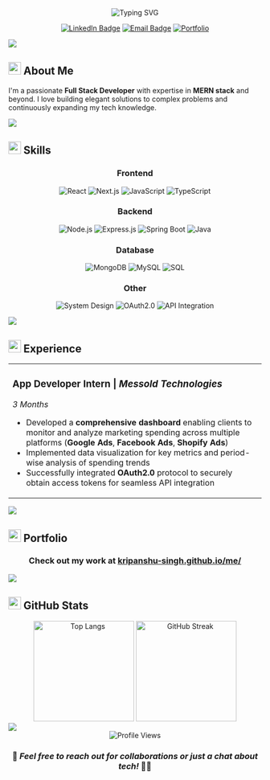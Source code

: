 <div align="center">
  <img src="https://readme-typing-svg.herokuapp.com?font=Fira+Code&weight=600&size=30&pause=1000&color=36BCF7FF&center=true&vCenter=true&random=false&width=600&height=100&lines=Hi+there%2C+I'm+Kripanshu+Singh;Full+Stack+Developer;MERN+Stack+Enthusiast;Problem+Solver" alt="Typing SVG" />
</div>

<div align="center">
  
  [![LinkedIn Badge](https://img.shields.io/badge/-@Kripanshu-blue?style=for-the-badge&logo=Linkedin&logoColor=white&link=https://www.linkedin.com/in/wdwdw-singh/)](https://www.linkedin.com/in/wdwdw-singh/) 
  [![Email Badge](https://img.shields.io/badge/-Email-red?style=for-the-badge&logo=Gmail&logoColor=white&link=mailto:wdwdw@gmail.com)](mailto:wdwdw@gmail.com)
  [![Portfolio](https://img.shields.io/badge/-Portfolio-black?style=for-the-badge&logo=github&logoColor=white&link=https://kripanshu-singh.github.io/me/)](https://kripanshu-singh.github.io/me/)
</div>

<img src="https://user-images.githubusercontent.com/73097560/115834477-dbab4500-a447-11eb-908a-139a6edaec5c.gif">

## <img src="https://media2.giphy.com/media/QssGEmpkyEOhBCb7e1/giphy.gif?cid=ecf05e47a0n3gi1bfqntqmob8g9aid1oyj2wr3ds3mg700bl&rid=giphy.gif" width="25"> **About Me**

I'm a passionate **Full Stack Developer** with expertise in **MERN stack** and beyond. I love building elegant solutions to complex problems and continuously expanding my tech knowledge.

<img src="https://user-images.githubusercontent.com/73097560/115834477-dbab4500-a447-11eb-908a-139a6edaec5c.gif">

## <img src="https://media.giphy.com/media/iY8CRBdQXODJSCERIr/giphy.gif" width="25"> **Skills**

<div align="center">
  
### Frontend
![React](https://img.shields.io/badge/-React-61DAFB?style=for-the-badge&logo=react&logoColor=black)
![Next.js](https://img.shields.io/badge/-Next.js-000000?style=for-the-badge&logo=next.js&logoColor=white)
![JavaScript](https://img.shields.io/badge/-JavaScript-F7DF1E?style=for-the-badge&logo=javascript&logoColor=black)
![TypeScript](https://img.shields.io/badge/-TypeScript-3178C6?style=for-the-badge&logo=typescript&logoColor=white)

### Backend

![Node.js](https://img.shields.io/badge/-Node.js-339933?style=for-the-badge&logo=node.js&logoColor=white)
![Express.js](https://img.shields.io/badge/-Express.js-000000?style=for-the-badge&logo=express&logoColor=white)
![Spring Boot](https://img.shields.io/badge/-Spring%20Boot-6DB33F?style=for-the-badge&logo=spring-boot&logoColor=white)
![Java](https://img.shields.io/badge/-Java-007396?style=for-the-badge&logo=java&logoColor=white)

### Database

![MongoDB](https://img.shields.io/badge/-MongoDB-47A248?style=for-the-badge&logo=mongodb&logoColor=white)
![MySQL](https://img.shields.io/badge/-MySQL-4479A1?style=for-the-badge&logo=mysql&logoColor=white)
![SQL](https://img.shields.io/badge/-SQL-CC2927?style=for-the-badge&logo=microsoft-sql-server&logoColor=white)

### Other

![System Design](https://img.shields.io/badge/-System%20Design-0078D4?style=for-the-badge&logo=azure-devops&logoColor=white)
![OAuth2.0](https://img.shields.io/badge/-OAuth2.0-EB5424?style=for-the-badge&logo=auth0&logoColor=white)
![API Integration](https://img.shields.io/badge/-API%20Integration-FF6C37?style=for-the-badge&logo=postman&logoColor=white)

</div>

<img src="https://user-images.githubusercontent.com/73097560/115834477-dbab4500-a447-11eb-908a-139a6edaec5c.gif">

## <img src="https://media.giphy.com/media/VgCDAzcKvsR6OM0uWg/giphy.gif" width="25"> **Experience**

<div align="center">
  <table>
    <tr>
      <td>
        <h3><strong>App Developer Intern</strong> | <em>Messold Technologies</em></h3>
        <p><em>3 Months</em></p>
        <ul>
          <li>Developed a <strong>comprehensive dashboard</strong> enabling clients to monitor and analyze marketing spending across multiple platforms (<strong>Google Ads</strong>, <strong>Facebook Ads</strong>, <strong>Shopify Ads</strong>)</li>
          <li>Implemented data visualization for key metrics and period-wise analysis of spending trends</li>
          <li>Successfully integrated <strong>OAuth2.0</strong> protocol to securely obtain access tokens for seamless API integration</li>
        </ul>
      </td>
    </tr>
  </table>
</div>

<img src="https://user-images.githubusercontent.com/73097560/115834477-dbab4500-a447-11eb-908a-139a6edaec5c.gif">

## <img src="https://media.giphy.com/media/j2pOGeGYKe2xCCKwfi/giphy.gif" width="25"> **Portfolio**

<div align="center">
  <h3>Check out my work at <a href="https://kripanshu-singh.github.io/me/"><strong>kripanshu-singh.github.io/me/</strong></a></h3>
</div>

<img src="https://user-images.githubusercontent.com/73097560/115834477-dbab4500-a447-11eb-908a-139a6edaec5c.gif">

## <img src="https://media.giphy.com/media/iY8CRBdQXODJSCERIr/giphy.gif" width="25"> **GitHub Stats**

<div align="center">
  <!-- Top Languages -->
  <img src="https://github-readme-stats.vercel.app/api/top-langs/?username=kripanshu-singh&layout=compact&theme=radical" alt="Top Langs" height="200" />

  <!-- GitHub Streak -->
  <img src="https://github-readme-streak-stats.herokuapp.com/?user=kripanshu-singh&theme=tokyonight&hide_border=true&bg_color=0D1117" alt="GitHub Streak" height="200" />
</div>

<!-- <div align="center">
  <img src="https://github-profile-trophy.vercel.app/?username=kripanshu-singh&theme=radical&no-frame=true&no-bg=true&column=7" alt="GitHub Trophy" />
</div> -->

<img src="https://user-images.githubusercontent.com/73097560/115834477-dbab4500-a447-11eb-908a-139a6edaec5c.gif">

<div align="center">
  <img src="https://komarev.com/ghpvc/?username=kripanshu-singh&label=Profile%20views&color=0e75b6&style=for-the-badge" alt="Profile Views" />
</div>

<h3 align="center">💬 <em>Feel free to reach out for collaborations or just a chat about tech!</em> 👨‍💻</h3>

<div align="center">
  
</div>
